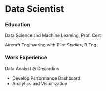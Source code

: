 # Data Scientist
### Education

Data Science and Machine Learning, Prof. Cert

Aircraft Engineering with Pilot Studies, B.Eng

### Work Experience
Data Analyst @ Desjardins
 - Develop Performance Dashboard
 - Analytics and Visualization

